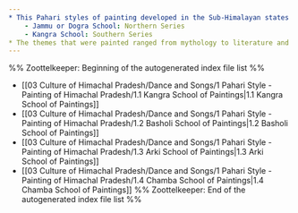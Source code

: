 ```yaml
---
* This Pahari styles of painting developed in the Sub-Himalayan states that were also under the umbrella of Mughal overlordship. There were many schools that were flourishing in smaller kingdoms, which came under the blanket of ‘Pahari Paintings’. These consisted ateliers in the court of around 22 princely states stretching from Jammu to Almora. Hence, the Pahari paintings can be grouped into two groups:
    - Jammu or Dogra School: Northern Series
    - Kangra School: Southern Series
* The themes that were painted ranged from mythology to literature and brought new techniques to the fore. A typical Pahari painting would bring several figures into the canvas and they would all be full of movement. Each figure is different in composition, colour, and pigmentation. Two of the greatest figures of this school are Nainsukh and Manaku
---
```

%% Zoottelkeeper: Beginning of the autogenerated index file list %%
- [[03 Culture of Himachal Pradesh/Dance and Songs/1 Pahari Style - Painting of Himachal Pradesh/1.1 Kangra School of Paintings|1.1 Kangra School of Paintings]]
- [[03 Culture of Himachal Pradesh/Dance and Songs/1 Pahari Style - Painting of Himachal Pradesh/1.2 Basholi School of Paintings|1.2 Basholi School of Paintings]]
- [[03 Culture of Himachal Pradesh/Dance and Songs/1 Pahari Style - Painting of Himachal Pradesh/1.3 Arki School of Paintings|1.3 Arki School of Paintings]]
- [[03 Culture of Himachal Pradesh/Dance and Songs/1 Pahari Style - Painting of Himachal Pradesh/1.4 Chamba School of Paintings|1.4 Chamba School of Paintings]]
%% Zoottelkeeper: End of the autogenerated index file list %%